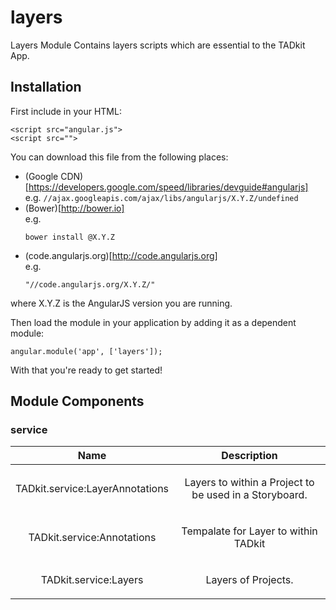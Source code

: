 
# layers

Layers Module
Contains layers scripts which are essential to the TADkit App.


## Installation

First include  in your HTML:

```
<script src="angular.js">
<script src="">
```

You can download this file from the following places:

* (Google CDN)[https://developers.google.com/speed/libraries/devguide#angularjs]<br>e.g. <code>//ajax.googleapis.com/ajax/libs/angularjs/X.Y.Z/undefined</code>
* (Bower)[http://bower.io]<br>e.g. <pre><code>bower install @X.Y.Z</code></pre>
* (code.angularjs.org)[http://code.angularjs.org]<br>e.g. <pre><code>&quot;//code.angularjs.org/X.Y.Z/&quot;</code></pre>

where X.Y.Z is the AngularJS version you are running.

Then load the module in your application by adding it as a dependent module:

```
angular.module('app', ['layers']);
```

With that you&apos;re ready to get started!




## Module Components

### service

| Name | Description |
| :--: | :--: |
| TADkit.service:LayerAnnotations | <p>Layers to within a Project to be used in a Storyboard.</p>  |
| TADkit.service:Annotations | <p>Tempalate for Layer to within TADkit</p>  |
| TADkit.service:Layers | <p>Layers of Projects.</p>  |








